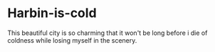 # Harbin-is-cold
This beautiful city is so charming that it won't be long before i die of coldness while losing myself in the scenery.
